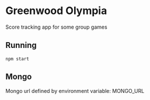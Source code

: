 # Greenwood Olympia

Score tracking app for some group games

## Running

```shell
npm start
```

## Mongo

Mongo url defined by environment variable: MONGO_URL
